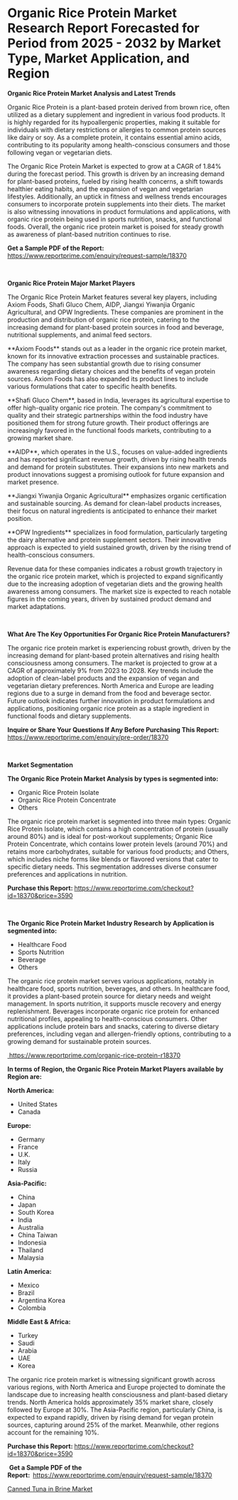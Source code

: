 <p><h1>Organic Rice Protein Market Research Report Forecasted for Period from 2025 -  2032 by Market Type, Market Application, and Region</h1></p><p><strong>Organic Rice Protein Market Analysis and Latest Trends</strong></p>
<p><p>Organic Rice Protein is a plant-based protein derived from brown rice, often utilized as a dietary supplement and ingredient in various food products. It is highly regarded for its hypoallergenic properties, making it suitable for individuals with dietary restrictions or allergies to common protein sources like dairy or soy. As a complete protein, it contains essential amino acids, contributing to its popularity among health-conscious consumers and those following vegan or vegetarian diets.</p><p>The Organic Rice Protein Market is expected to grow at a CAGR of 1.84% during the forecast period. This growth is driven by an increasing demand for plant-based proteins, fueled by rising health concerns, a shift towards healthier eating habits, and the expansion of vegan and vegetarian lifestyles. Additionally, an uptick in fitness and wellness trends encourages consumers to incorporate protein supplements into their diets. The market is also witnessing innovations in product formulations and applications, with organic rice protein being used in sports nutrition, snacks, and functional foods. Overall, the organic rice protein market is poised for steady growth as awareness of plant-based nutrition continues to rise.</p></p>
<p><strong>Get a Sample PDF of the Report:&nbsp;</strong> <a href="https://www.reportprime.com/enquiry/request-sample/18370?utm_campaign=3112&utm_medium=2&utm_source=Github&utm_content=ia&utm_term=19032025&utm_id=organic-rice-protein">https://www.reportprime.com/enquiry/request-sample/18370</a></p>
<p>&nbsp;</p>
<p><strong>Organic Rice Protein Major Market Players</strong></p>
<p><p>The Organic Rice Protein Market features several key players, including Axiom Foods, Shafi Gluco Chem, AIDP, Jiangxi Yiwanjia Organic Agricultural, and OPW Ingredients. These companies are prominent in the production and distribution of organic rice protein, catering to the increasing demand for plant-based protein sources in food and beverage, nutritional supplements, and animal feed sectors.</p><p>**Axiom Foods** stands out as a leader in the organic rice protein market, known for its innovative extraction processes and sustainable practices. The company has seen substantial growth due to rising consumer awareness regarding dietary choices and the benefits of vegan protein sources. Axiom Foods has also expanded its product lines to include various formulations that cater to specific health benefits.</p><p>**Shafi Gluco Chem**, based in India, leverages its agricultural expertise to offer high-quality organic rice protein. The company's commitment to quality and their strategic partnerships within the food industry have positioned them for strong future growth. Their product offerings are increasingly favored in the functional foods markets, contributing to a growing market share.</p><p>**AIDP**, which operates in the U.S., focuses on value-added ingredients and has reported significant revenue growth, driven by rising health trends and demand for protein substitutes. Their expansions into new markets and product innovations suggest a promising outlook for future expansion and market presence.</p><p>**Jiangxi Yiwanjia Organic Agricultural** emphasizes organic certification and sustainable sourcing. As demand for clean-label products increases, their focus on natural ingredients is anticipated to enhance their market position.</p><p>**OPW Ingredients** specializes in food formulation, particularly targeting the dairy alternative and protein supplement sectors. Their innovative approach is expected to yield sustained growth, driven by the rising trend of health-conscious consumers.</p><p>Revenue data for these companies indicates a robust growth trajectory in the organic rice protein market, which is projected to expand significantly due to the increasing adoption of vegetarian diets and the growing health awareness among consumers. The market size is expected to reach notable figures in the coming years, driven by sustained product demand and market adaptations.</p></p>
<p>&nbsp;</p>
<p><strong>What Are The Key Opportunities For Organic Rice Protein Manufacturers?</strong></p>
<p><p>The organic rice protein market is experiencing robust growth, driven by the increasing demand for plant-based protein alternatives and rising health consciousness among consumers. The market is projected to grow at a CAGR of approximately 9% from 2023 to 2028. Key trends include the adoption of clean-label products and the expansion of vegan and vegetarian dietary preferences. North America and Europe are leading regions due to a surge in demand from the food and beverage sector. Future outlook indicates further innovation in product formulations and applications, positioning organic rice protein as a staple ingredient in functional foods and dietary supplements.</p></p>
<p><strong>Inquire or Share Your Questions If Any Before Purchasing This Report:</strong> <a href="https://www.reportprime.com/enquiry/pre-order/18370?utm_campaign=3112&utm_medium=2&utm_source=Github&utm_content=ia&utm_term=19032025&utm_id=organic-rice-protein">https://www.reportprime.com/enquiry/pre-order/18370</a></p>
<p>&nbsp;</p>
<p><strong>Market Segmentation</strong></p>
<p><strong>The Organic Rice Protein Market Analysis by types is segmented into:</strong></p>
<p><ul><li>Organic Rice Protein Isolate</li><li>Organic Rice Protein Concentrate</li><li>Others</li></ul></p>
<p><p>The organic rice protein market is segmented into three main types: Organic Rice Protein Isolate, which contains a high concentration of protein (usually around 80%) and is ideal for post-workout supplements; Organic Rice Protein Concentrate, which contains lower protein levels (around 70%) and retains more carbohydrates, suitable for various food products; and Others, which includes niche forms like blends or flavored versions that cater to specific dietary needs. This segmentation addresses diverse consumer preferences and applications in nutrition.</p></p>
<p><strong>Purchase this Report:&nbsp;</strong><a href="https://www.reportprime.com/checkout?id=18370&price=3590&utm_campaign=3112&utm_medium=2&utm_source=Github&utm_content=ia&utm_term=19032025&utm_id=organic-rice-protein">https://www.reportprime.com/checkout?id=18370&price=3590</a></p>
<p>&nbsp;</p>
<p><strong>The Organic Rice Protein Market Industry Research by Application is segmented into:</strong></p>
<p><ul><li>Healthcare Food</li><li>Sports Nutrition</li><li>Beverage</li><li>Others</li></ul></p>
<p><p>The organic rice protein market serves various applications, notably in healthcare food, sports nutrition, beverages, and others. In healthcare food, it provides a plant-based protein source for dietary needs and weight management. In sports nutrition, it supports muscle recovery and energy replenishment. Beverages incorporate organic rice protein for enhanced nutritional profiles, appealing to health-conscious consumers. Other applications include protein bars and snacks, catering to diverse dietary preferences, including vegan and allergen-friendly options, contributing to a growing demand for sustainable protein sources.</p></p>
<p><a href="https://www.reportprime.com/organic-rice-protein-r18370?utm_campaign=3112&utm_medium=2&utm_source=Github&utm_content=ia&utm_term=19032025&utm_id=organic-rice-protein">&nbsp;https://www.reportprime.com/organic-rice-protein-r18370</a></p>
<p><strong>In terms of Region, the Organic Rice Protein Market Players available by Region are:</strong></p>
<p>
    <p> <strong> North America: </strong>
        <ul>
            <li>United States</li>
            <li>Canada</li>
        </ul>
        </p> 
    <p> <strong> Europe: </strong>
        <ul>
            <li>Germany</li>
            <li>France</li>
            <li>U.K.</li>
            <li>Italy</li>
            <li>Russia</li>
        </ul>
        </p> 
    <p> <strong> Asia-Pacific: </strong>
        <ul>
            <li>China</li>
            <li>Japan</li>
            <li>South Korea</li>
            <li>India</li>
            <li>Australia</li>
            <li>China Taiwan</li>
            <li>Indonesia</li>
            <li>Thailand</li>
            <li>Malaysia</li>
        </ul>
        </p> 
    <p> <strong> Latin America: </strong>
        <ul>
            <li>Mexico</li>
            <li>Brazil</li>
            <li>Argentina Korea</li>
            <li>Colombia</li>
        </ul>
        </p> 
    <p> <strong> Middle East & Africa: </strong>
        <ul>
            <li>Turkey</li>
            <li>Saudi</li>
            <li>Arabia</li>
            <li>UAE</li>
            <li>Korea</li>
        </ul>
    </p>
    </p>
<p><p>The organic rice protein market is witnessing significant growth across various regions, with North America and Europe projected to dominate the landscape due to increasing health consciousness and plant-based dietary trends. North America holds approximately 35% market share, closely followed by Europe at 30%. The Asia-Pacific region, particularly China, is expected to expand rapidly, driven by rising demand for vegan protein sources, capturing around 25% of the market. Meanwhile, other regions account for the remaining 10%.</p></p>
<p><strong>Purchase this Report: </strong><a href="https://www.reportprime.com/checkout?id=18370&price=3590&utm_campaign=3112&utm_medium=2&utm_source=Github&utm_content=ia&utm_term=19032025&utm_id=organic-rice-protein">https://www.reportprime.com/checkout?id=18370&price=3590</a></p>
<p>&nbsp;<strong>Get a Sample PDF of the Report:&nbsp;&nbsp;</strong><a href="https://www.reportprime.com/enquiry/request-sample/18370?utm_campaign=3112&utm_medium=2&utm_source=Github&utm_content=ia&utm_term=19032025&utm_id=organic-rice-protein">https://www.reportprime.com/enquiry/request-sample/18370</a></p>
<p><strong></strong></p>
<p><p><a href="https://github.com/awalinfucci/Market-Research-Report-List-1/blob/main/canned-tuna-in-brine-market.md?utm_campaign=3112&utm_medium=2&utm_source=Github&utm_content=ia&utm_term=19032025&utm_id=organic-rice-protein">Canned Tuna in Brine Market</a></p></p>